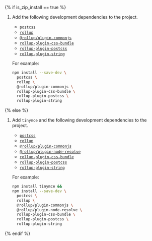 {% if is_zip_install == true %}
1. Add the following development dependencies to the project.

    - [`postcss`](https://www.npmjs.com/package/postcss)
    - [`rollup`](https://www.npmjs.com/package/rollup)
    - [`@rollup/plugin-commonjs`](https://www.npmjs.com/package/@rollup/plugin-commonjs)
    - [`rollup-plugin-css-bundle`](https://www.npmjs.com/package/rollup-plugin-css-bundle)
    - [`rollup-plugin-postcss`](https://www.npmjs.com/package/rollup-plugin-postcss)
    - [`rollup-plugin-string`](https://www.npmjs.com/package/rollup-plugin-string)

    For example:

    ```sh
    npm install --save-dev \
      postcss \
      rollup \
      @rollup/plugin-commonjs \
      rollup-plugin-css-bundle \
      rollup-plugin-postcss \
      rollup-plugin-string
    ```
{% else %}
1. Add `tinymce` and the following development dependencies to the project.

    - [`postcss`](https://www.npmjs.com/package/postcss)
    - [`rollup`](https://www.npmjs.com/package/rollup)
    - [`@rollup/plugin-commonjs`](https://www.npmjs.com/package/@rollup/plugin-commonjs)
    - [`@rollup/plugin-node-resolve`](https://www.npmjs.com/package/@rollup/plugin-node-resolve)
    - [`rollup-plugin-css-bundle`](https://www.npmjs.com/package/rollup-plugin-css-bundle)
    - [`rollup-plugin-postcss`](https://www.npmjs.com/package/rollup-plugin-postcss)
    - [`rollup-plugin-string`](https://www.npmjs.com/package/rollup-plugin-string)

    For example:

    ```sh
    npm install tinymce &&
    npm install --save-dev \
      postcss \
      rollup \
      @rollup/plugin-commonjs \
      @rollup/plugin-node-resolve \
      rollup-plugin-css-bundle \
      rollup-plugin-postcss \
      rollup-plugin-string
    ```
{% endif %}